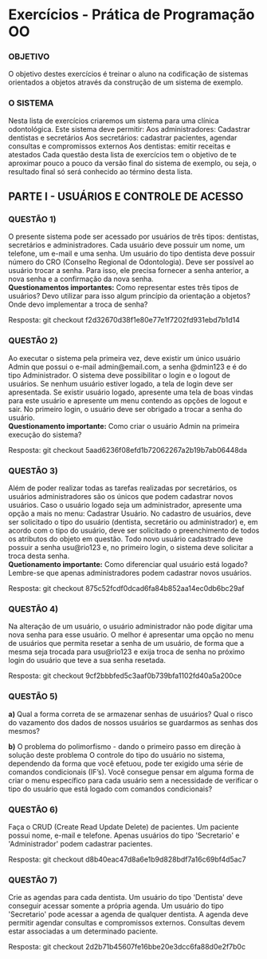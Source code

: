 <h1>Exercícios - Prática de Programação OO</h1>

<h3>OBJETIVO</h3>
O objetivo destes exercícios é treinar o aluno na codificação de sistemas orientados a objetos através da construção de um sistema de exemplo.

<h3>O SISTEMA</h3>
Nesta lista de exercícios criaremos um sistema para uma clínica odontológica. Este sistema deve permitir:
Aos administradores: Cadastrar dentistas e secretários
Aos secretários: cadastrar pacientes, agendar consultas e compromissos externos
Aos dentistas: emitir receitas e atestados
Cada questão desta lista de exercícios tem o objetivo de te aproximar pouco a pouco da versão final do sistema de exemplo, ou seja, o resultado final só será conhecido ao término desta lista.

<h2>PARTE I - USUÁRIOS E CONTROLE DE ACESSO</h2>

<h3>QUESTÃO 1)</h3>
O presente sistema pode ser acessado por usuários de três tipos: dentistas, secretários e administradores. Cada usuário deve possuir um nome, um telefone, um e-mail e uma senha. Um usuário do tipo dentista deve possuir número do CRO (Conselho Regional de Odontologia). Deve ser possível ao usuário trocar a senha. Para isso, ele precisa fornecer a senha anterior, a nova senha e a confirmação da nova senha.
<br />
<strong>Questionamentos importantes:</strong>
Como representar estes três tipos de usuários? Devo utilizar para isso algum princípio da orientação a objetos?
Onde devo implementar a troca de senha?

Resposta:
git checkout  f2d32670d38f1e80e77e1f7202fd931ebd7b1d14

<h3>QUESTÃO 2)</h3>
Ao executar o sistema pela primeira vez, deve existir um único usuário Admin que possui o e-mail admin@email.com, a senha @dmin123 e é do tipo Administrador. O sistema deve possibilitar o login e o logout de usuários. Se nenhum usuário estiver logado, a tela de login deve ser apresentada. Se existir usuário logado, apresente uma tela de boas vindas para este usuário e apresente um menu contendo as opções de logout e sair. No primeiro login, o usuário deve ser obrigado a trocar a senha do usuário.
<br />
<strong>Questionamento importante:</strong>
Como criar o usuário Admin na primeira execução do sistema?

Resposta:
git checkout 5aad6236f08efd1b72062267a2b19b7ab06448da

<h3>QUESTÃO 3)</h3>
Além de poder realizar todas as tarefas realizadas por secretários, os usuários administradores são os únicos que podem cadastrar novos usuários. Caso o usuário logado seja um administrador, apresente uma opção a mais no menu: Cadastrar Usuário. No cadastro de usuários, deve ser solicitado o tipo do usuário (dentista, secretário ou administrador) e, em acordo com o tipo do usuário, deve ser solicitado o preenchimento de todos os atributos do objeto em questão. Todo novo usuário cadastrado deve possuir a senha usu@rio123 e, no primeiro login, o sistema deve solicitar a troca desta senha. 
<br />
<strong>Quetionamento importante:</strong>
Como diferenciar qual usuário está logado? Lembre-se que apenas administradores podem cadastrar novos usuários.

Resposta:
git checkout 875c52fcdf0dcad6fa84b852aa14ec0db6bc29af

<h3>QUESTÃO 4)</h3>
Na alteração de um usuário, o usuário administrador não pode digitar uma nova senha para esse usuário. O melhor é apresentar uma opção no menu de usuários que permita resetar a senha de um usuário, de forma que a mesma seja trocada para usu@rio123 e exija troca de senha no próximo login do usuário que teve a sua senha resetada.

Resposta:
git checkout 9cf2bbbfed5c3aaf0b739bfa1102fd40a5a200ce

<h3>QUESTÃO 5)</h3>
<strong>a)</strong> Qual a forma correta de se armazenar senhas de usuários?
Qual o risco do vazamento dos dados de nossos usuários se guardarmos as senhas dos mesmos?

<strong>b)</strong> O problema do polimorfismo - dando o primeiro passo em direção à solução deste problema
O controle do tipo do usuário no sistema, dependendo da forma que você efetuou, pode ter exigido uma série de comandos condicionais (IF’s). Você consegue pensar em alguma forma de criar o menu específico para cada usuário sem a necessidade de verificar o tipo do usuário que está logado com comandos condicionais?

<h3>QUESTÃO 6)</h3>
Faça o CRUD (Create Read Update Delete) de pacientes. Um paciente possui nome, e-mail e telefone. Apenas usuários do tipo 'Secretario' e 'Administrador' podem cadastrar pacientes.

Resposta:
git checkout d8b40eac47d8a6e1b9d828bdf7a16c69bf4d5ac7

<h3>QUESTÃO 7)</h3>
Crie as agendas para cada dentista. Um usuário do tipo 'Dentista' deve conseguir acessar somente a própria agenda. Um usuário do tipo 'Secretario' pode acessar a agenda de qualquer dentista. A agenda deve permitir agendar consultas e compromissos externos. Consultas devem estar associadas a um determinado paciente.

Resposta:
git checkout 2d2b71b45607fe16bbe20e3dcc6fa88d0e2f7b0c


